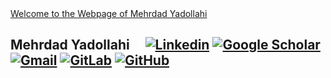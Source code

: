  <a href="https://mehrdad-yadollahi.github.io/mehrdad-yadollahi/" target="_blank" rel="noopener noreferrer">
            Welcome to the Webpage of Mehrdad Yadollahi
          </a>

## Mehrdad Yadollahi  &nbsp;&nbsp;&nbsp;   [![Linkedin](https://img.shields.io/badge/-blue?label=Linkedin&style=social&logo=Linkedin)](https://www.linkedin.com/in/mehrdad-yadollahi/)   [![Google Scholar](https://img.shields.io/badge/-red?label=Google%20Scholar&style=social&logo=Google%20Scholar)](https://scholar.google.com/citations?hl=en&authuser=1&user=KZy-cVMAAAAJ)   [![Gmail](https://img.shields.io/badge/-green?label=Gmail&style=social&logo=Gmail)](mailto:mehrdad.yadollahi@gmail.com)   [![GitLab](https://img.shields.io/badge/-green?label=GitLab&style=social&logo=Gitlab)](https://gitlab.com/mehrdad-yadollahi)   [![GitHub](https://img.shields.io/badge/-green?label=GitHub&style=social&logo=Github)](https://github.com/mehrdad-yadollahi)     
